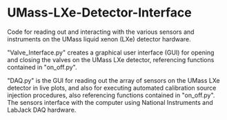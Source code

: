 # UMass-LXe-Detector-Interface
Code for reading out and interacting with the various sensors and instruments on the UMass liquid xenon (LXe) detector hardware.

"Valve_Interface.py" creates a graphical user interface (GUI) for opening and closing the valves on the UMass LXe detector, referencing functions contained in "on_off.py".

"DAQ.py" is the GUI for reading out the array of sensors on the UMass LXe detector in live plots, and also for executing automated calibration source injection procedures, also referencing functions contained in "on_off.py". The sensors interface with the computer using National Instruments and LabJack DAQ hardware.
